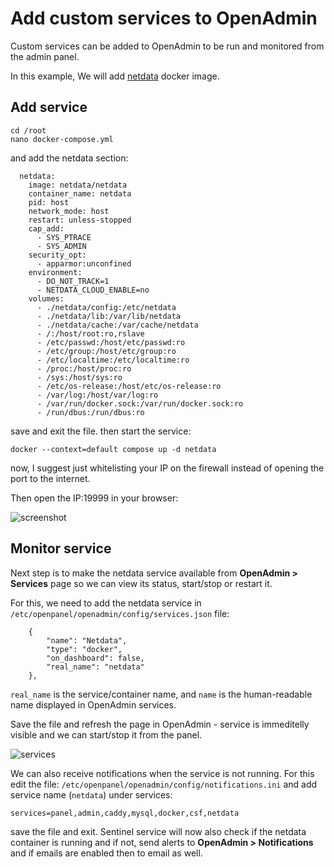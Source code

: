 # Add custom services to OpenAdmin

Custom services can be added to OpenAdmin to be run and monitored from the admin panel.

In this example, We will add [netdata](https://learn.netdata.cloud/docs/netdata-agent/installation/docker) docker image.

## Add service

```
cd /root
nano docker-compose.yml
```

and add the netdata section:

```
  netdata:
    image: netdata/netdata
    container_name: netdata
    pid: host
    network_mode: host
    restart: unless-stopped
    cap_add:
      - SYS_PTRACE
      - SYS_ADMIN
    security_opt:
      - apparmor:unconfined
    environment:
      - DO_NOT_TRACK=1
      - NETDATA_CLOUD_ENABLE=no
    volumes:
      - ./netdata/config:/etc/netdata
      - ./netdata/lib:/var/lib/netdata
      - ./netdata/cache:/var/cache/netdata
      - /:/host/root:ro,rslave
      - /etc/passwd:/host/etc/passwd:ro
      - /etc/group:/host/etc/group:ro
      - /etc/localtime:/etc/localtime:ro
      - /proc:/host/proc:ro
      - /sys:/host/sys:ro
      - /etc/os-release:/host/etc/os-release:ro
      - /var/log:/host/var/log:ro
      - /var/run/docker.sock:/var/run/docker.sock:ro
      - /run/dbus:/run/dbus:ro
```

save and exit the file. then start the service:

```
docker --context=default compose up -d netdata
```

now, I suggest just whitelisting your IP on the firewall instead of opening the port to the internet.

Then open the IP:19999 in your browser:

![screenshot](https://i.postimg.cc/CFRC5zG9/netdata.png)


## Monitor service

Next step is to make the netdata service available from **OpenAdmin > Services** page so we can view its status, start/stop or restart it.

For this, we need to add the netdata service in `/etc/openpanel/openadmin/config/services.json` file:

```
    {
        "name": "Netdata",
        "type": "docker",
        "on_dashboard": false,
        "real_name": "netdata"
    },
```
`real_name` is the service/container name, and `name` is the human-readable name displayed in OpenAdmin services.

Save the file and refresh the page in OpenAdmin - service is immeditelly visible and we can start/stop it from the panel.

![services](https://i.postimg.cc/qpTMgY8r/2025-04-30-16-33.png)

We can also receive notifications when the service is not running. For this edit the file: `/etc/openpanel/openadmin/config/notifications.ini` and add service name (`netdata`) under services:

```
services=panel,admin,caddy,mysql,docker,csf,netdata
```

save the file and exit. Sentinel service will now also check if the netdata container is running and if not, send alerts to **OpenAdmin > Notifications** and if emails are enabled then to email as well.


